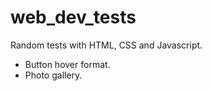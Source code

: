 # web_dev_tests

Random tests with HTML, CSS and Javascript.

- Button hover format.
- Photo gallery.
